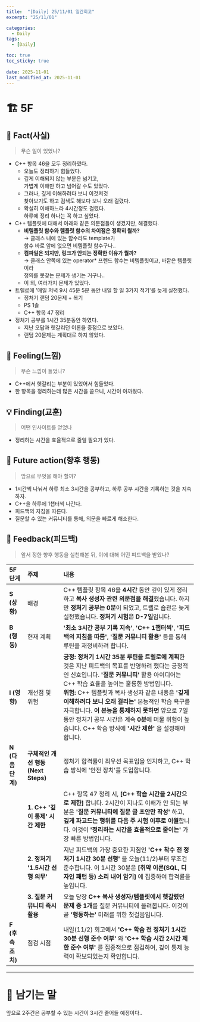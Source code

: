 ```yaml
---
title:  "[Daily] 25/11/01 일간회고"
excerpt: "25/11/01"

categories:
  - Daily
tags:
  - [Daily]

toc: true
toc_sticky: true
 
date: 2025-11-01
last_modified_at: 2025-11-01
---
```


# 🏗️ 5F
## 🧩 Fact(사실)
> 무슨 일이 있었나?

- C++ 항목 46을 모두 정리하였다.
  - 오늘도 정리하기 힘들었다.
  - 깊게 이해되지 않는 부분은 넘기고,  
  가볍게 이해만 하고 넘어갈 수도 있었다.
  - 그러나, 깊게 이해하려다 보니 이것저것  
  찾아보기도 하고 검색도 해보다 보니 오래 걸렸다.
  - 확실히 이해하느라 4시간정도 걸렸다.  
  하루에 정리 하나는 꼭 하고 싶었다.
- C++ 템플릿에 대해서 아래와 같은 의문점들이 생겼지만, 해결했다.
  - **비템플릿 함수와 템플릿 함수의 차이점은 정확히 뭘까?**  
  → 클래스 내에 있는 함수라도 template<typename T>가  
  함수 바로 앞에 없으면 비템플릿 함수구나..
  - **컴파일은 되지만, 링크가 안되는 정확한 이유가 뭘까?**  
  → 클래스 안쪽에 있는 operator* 프렌드 함수는 비템플릿이고, 바깥은 템플릿이라  
  정의를 못찾는 문제가 생기는 거구나..
  - 이 외, 여러가지 문제가 있었다.
- 트렐로에 '매일 저녁 9시 45분 5분 동안 내일 할 일 3가지 적기'를 늦게 실천했다.
  - 정처기 랜덤 20문제 + 복기
  - PS 1솔
  - C++ 항목 47 정리
- 정처기 공부를 1시간 35분동안 하였다.
  - 지난 오답과 헷갈리던 이론을 중점으로 보았다.
  - 랜덤 20문제는 계획대로 하지 않았다.

## 💭 Feeling(느낌)
> 무슨 느낌이 들었나?

- C++에서 헷갈리는 부분이 있었어서 힘들었다.
- 한 항목을 정리하는데 많은 시간을 쏟으니, 시간이 아까웠다.

## 💡 Finding(교훈)
> 어떤 인사이트를 얻었나

- 정리하는 시간을 효율적으로 줄일 필요가 있다.

## 🎯 Future action(향후 행동)
> 앞으로 무엇을 해야 할까?

- 1시간씩 나눠서 하루 최소 3시간을 공부하고, 하루 공부 시간을 기록하는 것을 지속하자.
- C++을 하루에 1챕터씩 나간다.
- 피드백의 지침을 따른다.
- 질문할 수 있는 커뮤니티를 통해, 의문을 빠르게 해소한다.

## 🔁 Feedback(피드백)
> 앞서 정한 향후 행동을 실천해본 뒤, 이에 대해 어떤 피드백을 받았나?

| **5F 단계** | **주제** | **내용** |
| :--- | :--- | :--- |
| **S (상황)** | 배경 | C++ 템플릿 항목 46을 **4시간** 동안 깊이 있게 정리하고 **복사 생성자 관련 의문점을 해결**했습니다. 하지만 **정처기 공부는 0분**이 되었고, 트렐로 습관은 늦게 실천했습니다. **정처기 시험은 D-7일**입니다. |
| **B (행동)** | 현재 계획 | **'최소 3시간 공부 기록 지속'**, **'C++ 1챕터씩'**, **'피드백의 지침을 따름'**, **'질문 커뮤니티 활용'** 등을 통해 루틴을 재정비하려 합니다. |
| **I (영향)** | 개선점 및 위험 | **긍정:** **정처기 1시간 35분 루틴을 트렐로에 계획**한 것은 지난 피드백의 목표를 반영하려 했다는 긍정적인 신호입니다. **'질문 커뮤니티'** 활용 아이디어는 C++ 학습 효율을 높이는 훌륭한 방법입니다. <br> **위험:** C++ 템플릿과 복사 생성자 같은 내용은 **'깊게 이해하려다 보니 오래 걸리는'** 본능적인 학습 욕구를 자극합니다. **이 본능을 통제하지 못하면** 앞으로 7일 동안 정처기 공부 시간은 계속 **0분**에 머물 위험이 높습니다. C++ 학습 방식에 **'시간 제한'** 을 설정해야 합니다. |
| **N (다음 단계)** | **구체적인 개선 행동 (Next Steps)** | 정처기 합격률이 최우선 목표임을 인지하고, C++ 학습 방식에 '안전 장치'를 도입합니다. |
| | **1. C++ '깊이 통제' 시간 제한** | C++ 항목 47 정리 시, **[C++ 학습 시간을 2시간으로 제한]** 합니다. 2시간이 지나도 이해가 안 되는 부분은 **'질문 커뮤니티에 질문 글 초안만 작성'** 하고, **깊게 파고드는 행위를 다음 주 시험 이후로 이월**합니다. 이것이 **'정리하는 시간을 효율적으로 줄이는'** 가장 빠른 방법입니다. |
| | **2. 정처기 '1.5시간 선행 의무'** | 지난 피드백의 가장 중요한 지침인 **'C++ 착수 전 정처기 1시간 30분 선행'** 을 오늘(11/2)부터 무조건 준수합니다. 이 1시간 30분은 **[취약 이론(SQL, 디자인 패턴 등) 소리 내어 암기]** 에 집중하여 합격률을 높입니다. |
| | **3. 질문 커뮤니티 즉시 활용** | 오늘 당장 **C++ 복사 생성자/템플릿에서 헷갈렸던 문제 중 1개**를 질문 커뮤니티에 올려봅니다. 이것이 곧 **'행동하는'** 미래를 위한 첫걸음입니다. |
| **F (후속 조치)** | 점검 시점 | 내일(11/2) 회고에서 **'C++ 학습 전 정처기 1시간 30분 선행 준수 여부'** 와 **'C++ 학습 시간 2시간 제한 준수 여부'** 를 집중적으로 점검하여, 깊이 통제 능력이 확보되었는지 확인합니다. |

---

# 🌙 남기는 말

앞으로 2주간은 공부할 수 있는 시간이 3시간 줄어들 예정이다..